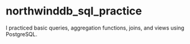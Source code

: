 # northwinddb_sql_practice
 I practiced basic queries, aggregation functions, joins, and views using PostgreSQL.
